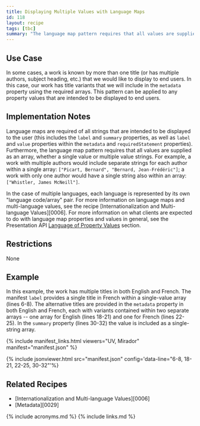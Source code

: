 ```yaml
---
title: Displaying Multiple Values with Language Maps
id: 118
layout: recipe
tags: [tbc]
summary: "The language map pattern requires that all values are supplied as an array, whether a single value string or a string of multiple values."
---
```


## Use Case

In some cases, a work is known by more than one title (or has multiple authors, subject heading, etc.) that we would like to display to end users. In this case, our work has title variants that we will include in the `metadata` property using the required arrays. This pattern can be applied to any property values that are intended to be displayed to end users.

## Implementation Notes

Language maps are required of all strings that are intended to be displayed to the user (this includes the `label` and `summary` properties, as well as `label` and `value` properties within the `metadata` and `requiredStatement` properties). Furthermore, the language map pattern requires that all values are supplied as an array, whether a single value or multiple value strings. For example, a work with multiple authors would include separate strings for each author within a single array: `["Picart, Bernard", "Bernard, Jean-Frédéric"]`; a work with only one author would have a single string also within an array: `["Whistler, James McNeill"]`.

In the case of multiple languages, each language is represented by its own "language code/array" pair. For more information on language maps and multi-language values, see the recipe [Internationalization and Multi-language Values][0006]. For more information on what clients are expected to do with language map properties and values in general, see the Presentation API [Language of Property Values](https://iiif.io/api/presentation/3.0/#44-language-of-property-values) section.

## Restrictions

None

## Example

In this example, the work has multiple titles in both English and French. The manifest `label` provides a single title in French within a single-value array (lines 6-8). The alternative titles are provided in the `metadata` property in both English and French, each with variants contained within two separate arrays -- one array for English (lines 18-21) and one for French (lines 22-25). In the `summary` property (lines 30-32) the value is included as a single-string array.

{% include manifest_links.html viewers="UV, Mirador" manifest="manifest.json" %}

{% include jsonviewer.html src="manifest.json" config='data-line="6-8, 18-21, 22-25, 30-32"'%}

## Related Recipes

* [Internationalization and Multi-language Values][0006]
* [Metadata][0029]

{% include acronyms.md %}
{% include links.md %}
